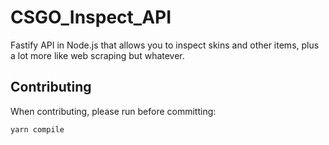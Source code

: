 # CSGO_Inspect_API
Fastify API in Node.js that allows you to inspect skins and other items, plus a lot more like web scraping but whatever.
## Contributing
When contributing, please run before committing:
```sh
yarn compile
```